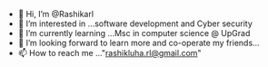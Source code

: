 - 👋 Hi, I’m @Rashikarl
- 👀 I’m interested in ...software development and Cyber security
- 🌱 I’m currently learning ...Msc in computer science @ UpGrad
- 💞️ I’m looking forward to learn more and co-operate my friends... 
- 📫 How to reach me ..."rashikluha.rl@gmail.com"

<!---
Rashikarl/Rashikarl is a ✨ special ✨ repository because its `README.md` (this file) appears on your GitHub profile.
You can click the Preview link to take a look at your changes.
--->
